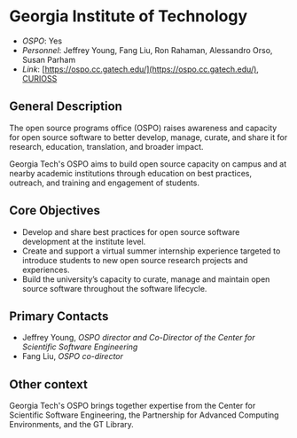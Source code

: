 # Georgia Institute of Technology

- *OSPO*: Yes
- *Personnel*: Jeffrey Young, Fang Liu, Ron Rahaman, Alessandro Orso, Susan Parham
- *Link*: [https://ospo.cc.gatech.edu/](https://ospo.cc.gatech.edu/), [CURIOSS](https://curioss.org/)

## General Description

The open source programs office (OSPO) raises awareness and capacity for open source software to better develop, manage, curate, and share it for research, education, translation, and broader impact.

Georgia Tech's OSPO aims to build open source capacity on campus and at nearby academic institutions through education on best practices, outreach, and training and engagement of students.

## Core Objectives

- Develop and share best practices for open source software development at the institute level.
- Create and support a virtual summer internship experience targeted to introduce students to new open source research projects and experiences.
- Build the university’s capacity to curate, manage and maintain open source software throughout the software lifecycle.

## Primary Contacts

- Jeffrey Young, *OSPO director and Co-Director of the Center for Scientific Software Engineering*
- Fang Liu, *OSPO co-director*

## Other context

Georgia Tech's OSPO brings together expertise from the Center for Scientific Software Engineering, the Partnership for Advanced Computing Environments, and the GT Library.

